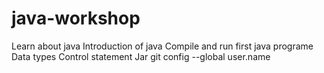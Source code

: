 # java-workshop
Learn about java
Introduction of java 
Compile and run first java programe
Data types
Control statement
Jar
git config --global user.name 